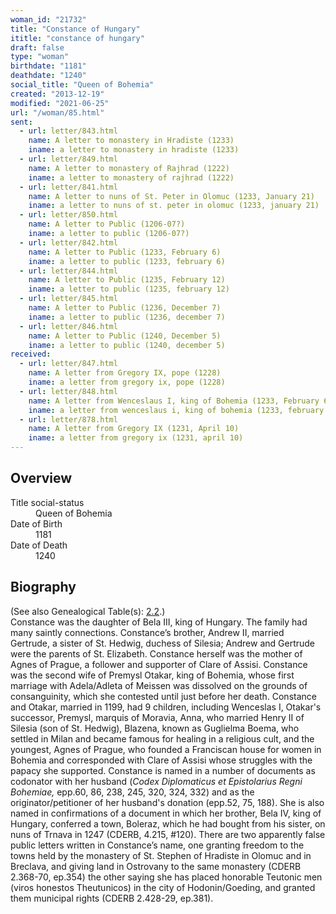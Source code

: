 ```yaml
---
woman_id: "21732"
title: "Constance of Hungary"
ititle: "constance of hungary"
draft: false
type: "woman"
birthdate: "1181"
deathdate: "1240"
social_title: "Queen of Bohemia"
created: "2013-12-19"
modified: "2021-06-25"
url: "/woman/85.html"
sent:
  - url: letter/843.html
    name: A letter to monastery in Hradiste (1233)
    iname: a letter to monastery in hradiste (1233)
  - url: letter/849.html
    name: A letter to monastery of Rajhrad (1222)
    iname: a letter to monastery of rajhrad (1222)
  - url: letter/841.html
    name: A letter to nuns of St. Peter in Olomuc (1233, January 21)
    iname: a letter to nuns of st. peter in olomuc (1233, january 21)
  - url: letter/850.html
    name: A letter to Public (1206-07?)
    iname: a letter to public (1206-07?)
  - url: letter/842.html
    name: A letter to Public (1233, February 6)
    iname: a letter to public (1233, february 6)
  - url: letter/844.html
    name: A letter to Public (1235, February 12)
    iname: a letter to public (1235, february 12)
  - url: letter/845.html
    name: A letter to Public (1236, December 7)
    iname: a letter to public (1236, december 7)
  - url: letter/846.html
    name: A letter to Public (1240, December 5)
    iname: a letter to public (1240, december 5)
received:
  - url: letter/847.html
    name: A letter from Gregory IX, pope (1228)
    iname: a letter from gregory ix, pope (1228)
  - url: letter/848.html
    name: A letter from Wenceslaus I, king of Bohemia (1233, February 6)
    iname: a letter from wenceslaus i, king of bohemia (1233, february 6)
  - url: letter/878.html
    name: A letter from Gregory IX (1231, April 10)
    iname: a letter from gregory ix (1231, april 10)
---
```

<h2 class="mt-4">Overview</h2><dt>Title social-status</dt><dd>Queen of Bohemia</dd><dt>Date of Birth</dt><dd>1181</dd><dt>Date of Death</dt><dd>1240</dd><h2 class="mt-4">Biography</h2><p>(See also Genealogical Table(s): <a href="/content/genealogy-mieszko#n85">2.2</a>.)<br>Constance was the daughter of Bela III, king of Hungary. The family had many saintly connections. Constance’s brother, Andrew II, married Gertrude, a sister of St. Hedwig, duchess of Silesia; Andrew and Gertrude were the parents of St. Elizabeth. Constance herself was the mother of Agnes of Prague, a follower and supporter of Clare of Assisi. Constance was the second wife of Premysl Otakar, king of Bohemia, whose first marriage with Adela/Adleta of Meissen was dissolved on the grounds of consanguinity, which she contested until just before her death. Constance and Otakar, married in 1199, had 9 children, including Wenceslas I, Otakar's successor, Premysl, marquis of Moravia, Anna, who married Henry II of Silesia (son of St. Hedwig), Blazena, known as Guglielma Boema, who settled in Milan and became famous for healing in a religious cult, and the youngest, Agnes of Prague, who founded a Franciscan house for women in Bohemia and corresponded with Clare of Assisi whose struggles with the papacy she supported. Constance is named in a number of documents as codonator with her husband (<em>Codex Diplomaticus et Epistolarius Regni Bohemiae,</em> epp.60, 86, 238, 245, 320, 324, 332) and as the originator/petitioner of her husband's donation (epp.52, 75, 188). She is also named in confirmations of a document in which her brother, Bela IV, king of Hungary, conferred a town, Boleraz, which he had bought from his sister, on nuns of Trnava in 1247 (CDERB, 4.215, #120). There are two apparently false public letters written in Constance’s name, one granting freedom to the towns held by the monastery of St. Stephen of Hradiste in Olomuc and in Breclava, and giving land in Ostrovany to the same monastery (CDERB 2.368-70, ep.354) the other saying she has placed honorable Teutonic men (viros honestos Theutunicos) in the city of Hodonin/Goeding, and granted them municipal rights (CDERB 2.428-29, ep.381).</p>